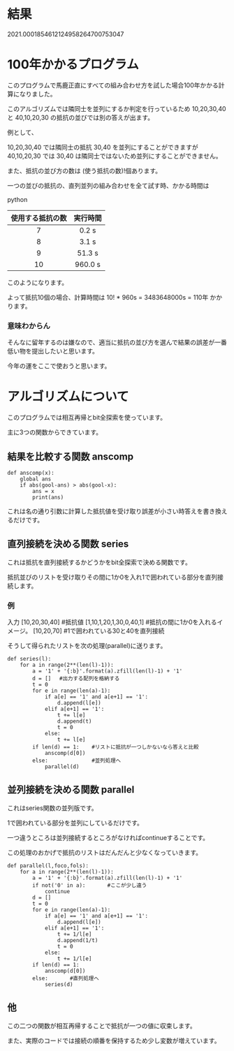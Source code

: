 # 結果

2021.0001854612124958264700753047

# 100年かかるプログラム

このプログラムで馬鹿正直にすべての組み合わせ方を試した場合100年かかる計算になりました。

このアルゴリズムでは隣同士を並列にするか判定を行っているため 10,20,30,40 と 40,10,20,30 の抵抗の並びでは別の答えが出ます。

例として、

10,20,30,40 では隣同士の抵抗 30,40 を並列にすることができますが 40,10,20,30 では 30,40 は隣同士ではないため並列にすることができません。

また、抵抗の並び方の数は (使う抵抗の数)!個あります。

一つの並びの抵抗の、直列並列の組み合わせを全て試す時、かかる時間は

python

| 使用する抵抗の数 | 実行時間 |
| :---: | :---: |
| 7 | 0.2 s |
| 8 | 3.1 s |
| 9 | 51.3 s |
| 10 | 960.0 s |

このようになります。

よって抵抗10個の場合、計算時間は 10! * 960s = 3483648000s = 110年 かかります。

### 意味わからん

そんなに留年するのは嫌なので、適当に抵抗の並び方を選んで結果の誤差が一番低い物を提出したいと思います。

今年の運をここで使おうと思います。

# アルゴリズムについて

このプログラムでは相互再帰とbit全探索を使っています。

主に3つの関数からできています。

## 結果を比較する関数 anscomp
```
def anscomp(x):
    global ans
    if abs(gool-ans) > abs(gool-x):
        ans = x
        print(ans)
```

これは名の通り引数に計算した抵抗値を受け取り誤差が小さい時答えを書き換えるだけです。

## 直列接続を決める関数 series

これは抵抗を直列接続するかどうかをbit全探索で決める関数です。

抵抗並びのリストを受け取りその間に1か0を入れ1で囲われている部分を直列接続します。

### 例

入力 [10,20,30,40]             #抵抗値
    [1,10,1,20,1,30,0,40,1]   #抵抗の間に1か0を入れるイメージ。
    [10,20,70]                #1で囲われている30と40を直列接続

そうして得られたリストを次の処理(parallel)に送ります。

```
def series(l):
    for a in range(2**(len(l)-1)):
        a = '1' + '{:b}'.format(a).zfill(len(l)-1) + '1'
        d = []　 #出力する配列を格納する
        t = 0
        for e in range(len(a)-1):
            if a[e] == '1' and a[e+1] == '1':
                d.append(l[e])
            elif a[e+1] == '1':
                t += l[e]
                d.append(t)
                t = 0
            else:
                t += l[e]
        if len(d) == 1:    #リストに抵抗が一つしかないなら答えと比較
            anscomp(d[0])
        else:              #並列処理へ
            parallel(d)
```

## 並列接続を決める関数 parallel

これはseries関数の並列版です。

1で囲われている部分を並列にしているだけです。

一つ違うところは並列接続するところがなければcontinueすることです。

この処理のおかげで抵抗のリストはだんだんと少なくなっていきます。

```
def parallel(l,foco,fols):
    for a in range(2**(len(l)-1)):
        a = '1' + '{:b}'.format(a).zfill(len(l)-1) + '1'
        if not('0' in a):       #ここが少し違う
            continue
        d = []
        t = 0
        for e in range(len(a)-1):
            if a[e] == '1' and a[e+1] == '1':
                d.append(l[e])
            elif a[e+1] == '1':
                t += 1/l[e]
                d.append(1/t)
                t = 0
            else:
                t += 1/l[e]
        if len(d) == 1:
            anscomp(d[0])
        else:       #直列処理へ
            series(d)
```

## 他

この二つの関数が相互再帰することで抵抗が一つの値に収束します。

また、実際のコードでは接続の順番を保持するため少し変数が増えています。
